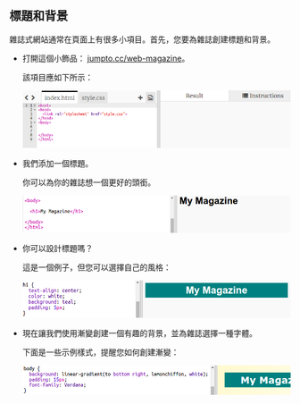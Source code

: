 ## 標題和背景

雜誌式網站通常在頁面上有很多小項目。首先，您要為雜誌創建標題和背景。

+ 打開這個小飾品： <a href="http://jumpto.cc/web-magazine" target="_blank">jumpto.cc/web-magazine</a>。
    
    該項目應如下所示：
    
    ![截圖](images/magazine-starter.png)

+ 我們添加一個標題。
    
    你可以為你的雜誌想一個更好的頭銜。
    
    ![截圖](images/magazine-heading.png)

+ 你可以設計標題嗎？
    
    這是一個例子，但您可以選擇自己的風格：
    
    ![截圖](images/magazine-heading-style.png)

+ 現在讓我們使用漸變創建一個有趣的背景，並為雜誌選擇一種字體。
    
    下面是一些示例樣式，提醒您如何創建漸變：
    
    ![截圖](images/magazine-background.png)